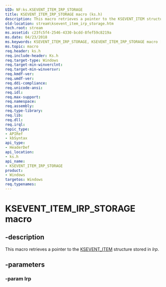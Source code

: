 ```yaml
---
UID: NF:ks.KSEVENT_ITEM_IRP_STORAGE
title: KSEVENT_ITEM_IRP_STORAGE macro (ks.h)
description: This macro retrieves a pointer to the KSEVENT_ITEM structure stored in Irp.
old-location: stream\ksevent_item_irp_storage.htm
tech.root: stream
ms.assetid: c23fc5f4-2546-4330-bcdd-8fef59c8219a
ms.date: 04/23/2018
ms.keywords: KSEVENT_ITEM_IRP_STORAGE, KSEVENT_ITEM_IRP_STORAGE macro [Streaming Media Devices], ks/KSEVENT_ITEM_IRP_STORAGE, ksfunc_dc3f2f9e-fe47-46ac-9f51-9d07b42e5daf.xml, stream.ksevent_item_irp_storage
ms.topic: macro
req.header: ks.h
req.include-header: Ks.h
req.target-type: Windows
req.target-min-winverclnt: 
req.target-min-winversvr: 
req.kmdf-ver: 
req.umdf-ver: 
req.ddi-compliance: 
req.unicode-ansi: 
req.idl: 
req.max-support: 
req.namespace: 
req.assembly: 
req.type-library: 
req.lib: 
req.dll: 
req.irql: 
topic_type:
- APIRef
- kbSyntax
api_type:
- HeaderDef
api_location:
- ks.h
api_name:
- KSEVENT_ITEM_IRP_STORAGE
product:
- Windows
targetos: Windows
req.typenames: 
---
```


# KSEVENT_ITEM_IRP_STORAGE macro


## -description


This macro retrieves a pointer to the <a href="https://msdn.microsoft.com/library/windows/hardware/ff561862">KSEVENT_ITEM</a> structure stored in <i>Irp</i>.


## -parameters




### -param Irp

